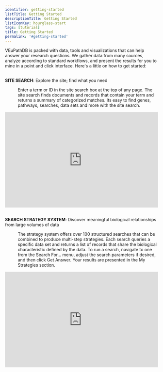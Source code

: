 ```yaml
---
identifier: getting-started
listTitle: Getting Started
descriptionTitle: Getting Started
listIconKey: hourglass-start
tags: [tutorial]
title: Getting Started
permalink: '#getting-started'
---
```

<style>
p.indent {
    margin-left: 3em
}

</style>
VEuPathDB is packed with data, tools and visualizations that can help answer your research questions.  We gather data from many sources, analyze according to standard workflows, and present the results for you to mine in a point and click interface. Here's a little on how to get started:<br><br>

<b>SITE SEARCH</b>: Explore the site; find what you need<br>
   <p class="indent">Enter a term or ID in the site search box at the top of any page.  The site search finds documents and records that contain your term and returns a summary of categorized matches.  Its easy to find genes, pathways, searches, data sets and more with the site search.<br>

   <div style="display: flex; justify-content: center; align-items: center">  
     <iframe width="560" height="315" src="https://www.youtube.com/embed/xb5jK_moNJ8" frameborder="0" allow="accelerometer; autoplay; encrypted-media; gyroscope; picture-in-picture" allowfullscreen></iframe>
   </div>
<br>

   </p>
<b>SEARCH STRATEGY SYSTEM</b>: Discover meaningful biological relationships from large volumes of data<br>
   <p class="indent">The strategy system offers over 100 structured searches that can be combined to produce multi-step strategies. Each search queries a specific data set and returns a list of records that share the biological characteristic defined by the data. To run a search, navigate to one from the Search For... menu, adjust the search parameters if desired, and then click Get Answer.  Your results are presented in the My Strategies section.  <br>

  <div style="display: flex; justify-content: center; align-items: center">  
     <iframe width="560" height="315" src="https://www.youtube.com/embed/rAXBKJicVL8" frameborder="0" allow="accelerometer; autoplay; encrypted-media; gyroscope; picture-in-picture" allowfullscreen></iframe>
   </div>

   </p>
